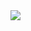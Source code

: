 <img src="https://img.shields.io/badge/JavaScript-yellow?style=flat&logo=JavaScript&logoColor=F7DF1E"/>
